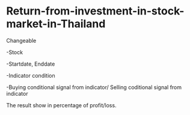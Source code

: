 # Return-from-investment-in-stock-market-in-Thailand


  Changeable
  
  -Stock
  
  -Startdate, Enddate
  
  -Indicator condition
  
  -Buying conditional signal from indicator/ Selling coditional signal from indicator
  
  
 The result show in percentage of profit/loss.
  
  
